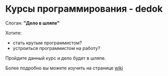 # Курсы программирования - dedok

Слоган: **"Дело в шляпе"**

Хотите:
- стать крутым программистом?
- устроиться программистом на работу?

Пройдите данный курс и дело будет в шляпе.

Более подробно вы можете изучить на странице [wiki](https://github.com/gis-expert/dedok/wiki)

